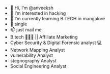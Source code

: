 - 👋 Hi, I’m @anveeksh
- 👀 I’m interested in hacking
- 🌱 I’m currently learning B.TECH in mangalore
- 💞️ single
- 📫 just mail me 
- B.tech 👨🏻‍💻 || Affiliate Marketing
- Cyber Security & Digital Forensic analyst 💻
- Network Mapping Analyst
- vulnerability Analyst
- stegnography Analyst
- Social Engineering Analyst
<!---
anveeksh/anveeksh is a ✨ special ✨ repository because its `README.md` (this file) appears on your GitHub profile.
You can click the Preview link to take a look at your changes.
--->

